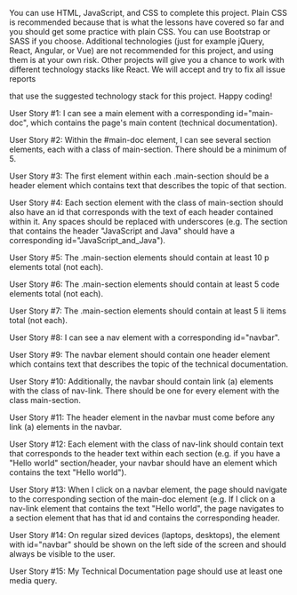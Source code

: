 You can use HTML, JavaScript, and CSS to complete this project. Plain CSS is recommended because that
 is what the lessons have covered so far and you should get some practice with plain CSS. You can use
 Bootstrap or SASS if you choose. Additional technologies (just for example jQuery, React, Angular, or Vue)
 are not recommended for this project, and using them is at your own risk. Other projects will give you a
 chance to work with different technology stacks like React. We will accept and try to fix all issue reports

 that use the suggested technology stack for this project. Happy coding!

User Story #1: I can see a main element with a corresponding id="main-doc", which contains the page's main content (technical documentation).

User Story #2: Within the #main-doc element, I can see several section elements, each with a class of main-section.
 There should be a minimum of 5.

User Story #3: The first element within each .main-section should be a header element which contains
text that describes the topic of that section.

User Story #4: Each section element with the class of main-section should also have an id that
corresponds with the text of each header contained within it. Any spaces should be replaced with
 underscores (e.g. The section that contains the header "JavaScript and Java" should have a corresponding id="JavaScript_and_Java").

User Story #5: The .main-section elements should contain at least 10 p elements total (not each).

User Story #6: The .main-section elements should contain at least 5 code elements total (not each).

User Story #7: The .main-section elements should contain at least 5 li items total (not each).

User Story #8: I can see a nav element with a corresponding id="navbar".

User Story #9: The navbar element should contain one header element which contains text that describes the
 topic of the technical documentation.

User Story #10: Additionally, the navbar should contain link (a) elements with the class of nav-link.
There should be one for every element with the class main-section.

User Story #11: The header element in the navbar must come before any link (a) elements in the navbar.

User Story #12: Each element with the class of nav-link should contain text that corresponds to the header
 text within each section (e.g. if you have a "Hello world" section/header, your navbar should have an element
 which contains the text "Hello world").

User Story #13: When I click on a navbar element, the page should navigate to the corresponding section of the
 main-doc element (e.g. If I click on a nav-link element that contains the text "Hello world", the page navigates
 to a section element that has that id and contains the corresponding header.

User Story #14: On regular sized devices (laptops, desktops), the element with id="navbar" should be shown on the
left side of the screen and should always be visible to the user.

User Story #15: My Technical Documentation page should use at least one media query.
